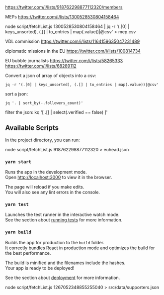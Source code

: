 

https://twitter.com/i/lists/918762298877112320/members

MEPs
https://twitter.com/i/lists/1300528530804158464

node script/fetchList.js 1300528530804158464 | jq -r '(.[0] | keys_unsorted), (.[] | to_entries | map(.value))|@csv' > mep.csv

VDL commission
https://twitter.com/i/lists/1164159635047231489

diplomatic missions in the EU
https://twitter.com/i/lists/100814734

EU bubble journalists
https://twitter.com/i/lists/58265333
https://twitter.com/i/lists/68289112

Convert a json of array of objects into a csv:

    jq -r '(.[0] | keys_unsorted), (.[] | to_entries | map(.value))|@csv' 

sort a json:

    jq '. | sort_by(-.followers_count)'

filter the json:
    kq '[ .[] | select(.verified == false) ]'

## Available Scripts

In the project directory, you can run:

node script/fetchList.js 918762298877112320 > euhead.json

### `yarn start`

Runs the app in the development mode.<br />
Open [http://localhost:3000](http://localhost:3000) to view it in the browser.

The page will reload if you make edits.<br />
You will also see any lint errors in the console.

### `yarn test`

Launches the test runner in the interactive watch mode.<br />
See the section about [running tests](https://facebook.github.io/create-react-app/docs/running-tests) for more information.

### `yarn build`

Builds the app for production to the `build` folder.<br />
It correctly bundles React in production mode and optimizes the build for the best performance.

The build is minified and the filenames include the hashes.<br />
Your app is ready to be deployed!

See the section about [deployment](https://facebook.github.io/create-react-app/docs/deployment) for more information.

node script/fetchList.js 1267052348855255040 > src/data/supporters.json 
